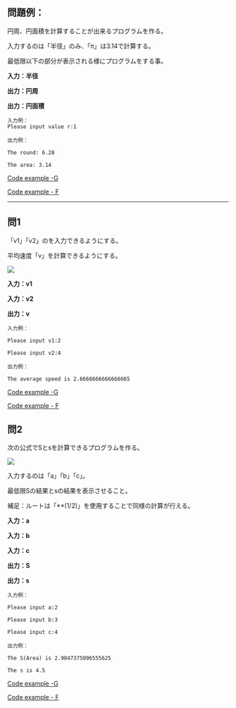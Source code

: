 ## 問題例：

円周、円面積を計算することが出来るプログラムを作る。

入力するのは「半径」のみ、「π」は3.14で計算する。

最低限以下の部分が表示される様にプログラムをする事。


**入力：半径**
   
**出力：円周**
  
**出力：円面積**
```
入力例：
Please input value r:1

出力例： 

The round: 6.28

The area: 3.14
```
[Code example -G](https://github.com/eclairsameal/Level-3_Python/blob/main/Homework3/George/homework_ex.py)

[Code example - F](https://github.com/eclairsameal/Level-3_Python/blob/main/Homework3/Fenrir/Homework3_ex.py)

------

## 問1
「v1」「v2」のを入力できるようにする。

平均速度「v」を計算できるようにする。

![](https://i.imgur.com/qjdLgh7.png)

**入力：v1**

**入力：v2**

**出力：v**
```
入力例：

Please input v1:2

Please input v2:4

出力例：

The average speed is 2.6666666666666665
```
[Code example -G](https://github.com/eclairsameal/Level-3_Python/blob/main/Homework3/George/homework_1.py)

[Code example - F](https://github.com/eclairsameal/Level-3_Python/blob/main/Homework3/Fenrir/Homework3_1.py)

## 問2
次の公式でSとsを計算できるプログラムを作る。

![](https://i.imgur.com/mWayNHM.png)

入力するのは「a」「b」「c」。

最低限Sの結果とsの結果を表示させること。

補足：ルートは「**(1/2)」を使用することで同様の計算が行える。

**入力：a**

**入力：b**

**入力：c**

**出力：S**

**出力：s**

```
入力例：

Please input a:2

Please input b:3

Please input c:4

出力例：

The S(Area) is 2.9047375096555625

The s is 4.5
```
[Code example -G](https://github.com/eclairsameal/Level-3_Python/blob/main/Homework3/George/homework_2.py)

[Code example - F](https://github.com/eclairsameal/Level-3_Python/blob/main/Homework3/Fenrir/Homework3_2.py)

